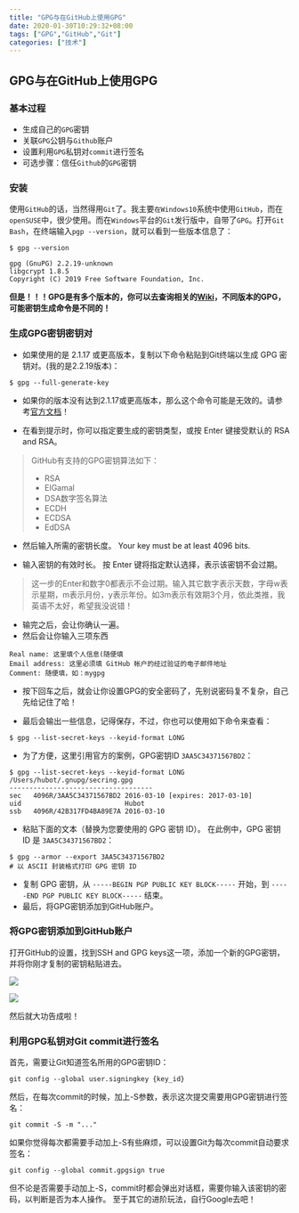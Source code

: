 ```yaml
---
title: "GPG与在GitHub上使用GPG"
date: 2020-01-30T10:29:32+08:00
tags: ["GPG","GitHub","Git"]
categories: ["技术"]
---
```


## GPG与在GitHub上使用GPG
### 基本过程
* 生成自己的`GPG`密钥
* 关联`GPG`公钥与`Github`账户
* 设置利用`GPG`私钥对`commit`进行签名
* 可选步骤：信任`Github`的`GPG`密钥

### 安装
使用`GitHub`的话，当然得用`Git`了。我主要`在Windows10`系统中使用`GitHub`，而在`openSUSE`中，很少使用。而在`Windows`平台的`Git`发行版中，自带了`GPG`。打开`Git Bash`，在终端输入`pgp --version`，就可以看到一些版本信息了：
```shell
$ gpg --version

gpg (GnuPG) 2.2.19-unknown
libgcrypt 1.8.5
Copyright (C) 2019 Free Software Foundation, Inc.
```
**但是！！！GPG是有多个版本的，你可以去查询相关的[Wiki](https://en.wikipedia.org/wiki/Man_page)，不同版本的GPG，可能密钥生成命令是不同的！**

### 生成GPG密钥密钥对
* 如果使用的是 2.1.17 或更高版本，复制以下命令粘贴到Git终端以生成 GPG 密钥对。(我的是2.2.19版本)：
```shell
$ gpg --full-generate-key
```
* 如果你的版本没有达到2.1.17或更高版本，那么这个命令可能是无效的。请参考[官方文档](https://help.github.com/cn/github/authenticating-to-github/generating-a-new-gpg-key)！

* 在看到提示时，你可以指定要生成的密钥类型，或按 Enter 键接受默认的 RSA and RSA。

> GitHub有支持的GPG密钥算法如下：
> * RSA
> * ElGamal
> * DSA数字签名算法
> * ECDH
> * ECDSA
> * EdDSA

* 然后输入所需的密钥长度。 Your key must be at least 4096 bits.

* 输入密钥的有效时长。 按 Enter 键将指定默认选择，表示该密钥不会过期。
> 这一步的Enter和数字0都表示不会过期。输入其它数字表示天数，字母w表示星期，m表示月份，y表示年份。如3m表示有效期3个月，依此类推，我英语不太好，希望我没说错！

* 输完之后，会让你确认一遍。
* 然后会让你输入三项东西

```shell
Real name: 这里填个人信息(随便填
Email address: 这里必须填 GitHub 帐户的经过验证的电子邮件地址
Comment: 随便填，如：mygpg
```
* 按下回车之后，就会让你设置GPG的安全密码了，先别说密码复不复杂，自己先给记住了哈！

* 最后会输出一些信息，记得保存，不过，你也可以使用如下命令来查看：
```shell
$ gpg --list-secret-keys --keyid-format LONG
```
* 为了方便，这里引用官方的案例，GPG密钥ID `3AA5C34371567BD2`：
```shell
$ gpg --list-secret-keys --keyid-format LONG
/Users/hubot/.gnupg/secring.gpg
------------------------------------
sec   4096R/3AA5C34371567BD2 2016-03-10 [expires: 2017-03-10]
uid                          Hubot 
ssb   4096R/42B317FD4BA89E7A 2016-03-10
```
* 粘贴下面的文本（替换为您要使用的 GPG 密钥 ID）。 在此例中，GPG 密钥 ID 是 `3AA5C34371567BD2`：
```shell
$ gpg --armor --export 3AA5C34371567BD2
# 以 ASCII 封装格式打印 GPG 密钥 ID
```
* 复制 GPG 密钥，从 `-----BEGIN PGP PUBLIC KEY BLOCK-----` 开始，到 `-----END PGP PUBLIC KEY BLOCK-----` 结束。
* 最后，将GPG密钥添加到GitHub账户。
### 将GPG密钥添加到GitHub账户
打开GitHub的设置，找到SSH and GPG keys这一项，添加一个新的GPG密钥，并将你刚才复制的密钥粘贴进去。

![](/images/articles/2020/gpg/gpg01.png)

![](/images/articles/2020/gpg/gpg02.png)

然后就大功告成啦！

### 利用GPG私钥对Git commit进行签名

首先，需要让Git知道签名所用的GPG密钥ID：
```
git config --global user.signingkey {key_id}
```
然后，在每次commit的时候，加上-S参数，表示这次提交需要用GPG密钥进行签名：
```
git commit -S -m "..."
```
如果你觉得每次都需要手动加上-S有些麻烦，可以设置Git为每次commit自动要求签名：
```
git config --global commit.gpgsign true
```
但不论是否需要手动加上-S，commit时都会弹出对话框，需要你输入该密钥的密码，以判断是否为本人操作。
至于其它的进阶玩法，自行Google去吧！

